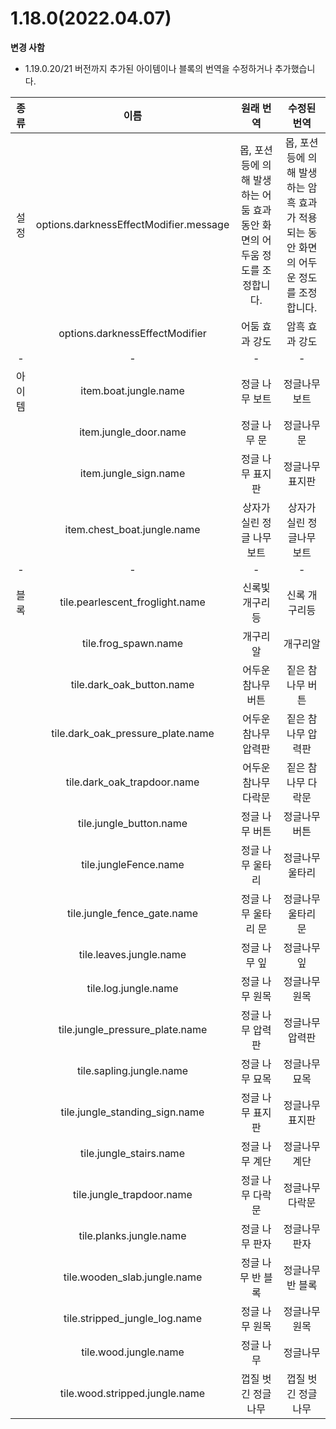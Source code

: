 # 1.18.0(2022.04.07)  
**변경 사함**  
  - 1.19.0.20/21 버전까지 추가된 아이템이나 블록의 번역을 수정하거나 추가했습니다.  
  
|종류|이름|원래 번역|수정된 번역|
|:-----:|:-----:|:---:|:---:|
|설정|options.darknessEffectModifier.message|몹, 포션 등에 의해 발생하는 어둠 효과 동안 화면의 어두움 정도를 조정합니다.|몹, 포션 등에 의해 발생하는 암흑 효과가 적용되는 동안 화면의 어두운 정도를 조정합니다.|
|  |options.darknessEffectModifier|어둠 효과 강도|암흑 효과 강도|
|-|-|-|-|
|아이템|item.boat.jungle.name|정글 나무 보트|정글나무 보트|
| |item.jungle_door.name|정글 나무 문|정글나무 문|
| |item.jungle_sign.name|정글 나무 표지판|정글나무 표지판|
| |item.chest_boat.jungle.name|상자가 실린 정글 나무 보트|상자가 실린 정글나무 보트|
|-|-|-|-|
|블록|tile.pearlescent_froglight.name|신록빛 개구리등|신록 개구리등|
| |tile.frog_spawn.name|개구리 알|개구리알|
| |tile.dark_oak_button.name|어두운 참나무 버튼|짙은 참나무 버튼|
| |tile.dark_oak_pressure_plate.name|어두운 참나무 압력판|짙은 참나무 압력판|
| |tile.dark_oak_trapdoor.name|어두운 참나무 다락문|짙은 참나무 다락문|
| |tile.jungle_button.name|정글 나무 버튼|정글나무 버튼|
| |tile.jungleFence.name|정글 나무 울타리|정글나무 울타리|
| |tile.jungle_fence_gate.name|정글 나무 울타리 문|정글나무 울타리 문|
| |tile.leaves.jungle.name|정글 나무 잎|정글나무 잎|
| |tile.log.jungle.name|정글 나무 원목|정글나무 원목|
| |tile.jungle_pressure_plate.name|정글 나무 압력판|정글나무 압력판|
| |tile.sapling.jungle.name|정글 나무 묘목|정글나무 묘목|
| |tile.jungle_standing_sign.name|정글 나무 표지판|정글나무 표지판|
| |tile.jungle_stairs.name|정글 나무 계단|정글나무 계단|
| |tile.jungle_trapdoor.name|정글 나무 다락문|정글나무 다락문|
| |tile.planks.jungle.name|정글 나무 판자|정글나무 판자|
| |tile.wooden_slab.jungle.name|정글 나무 반 블록|정글나무 반 블록|
| |tile.stripped_jungle_log.name|정글 나무 원목|정글나무 원목|
| |tile.wood.jungle.name|정글 나무|정글나무|
| |tile.wood.stripped.jungle.name|껍질 벗긴 정글 나무|껍질 벗긴 정글나무|